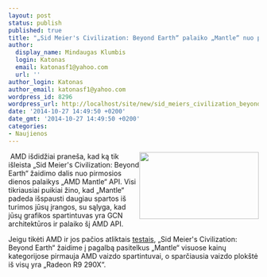 ```yaml
---
layout: post
status: publish
published: true
title: "„Sid Meier's Civilization: Beyond Earth“ palaiko „Mantle“ nuo pirmos dienos"
author:
  display_name: Mindaugas Klumbis
  login: Katonas
  email: katonasf1@yahoo.com
  url: ''
author_login: Katonas
author_email: katonasf1@yahoo.com
wordpress_id: 8296
wordpress_url: http://localhost/site/new/sid_meiers_civilization_beyond_earth_palaiko_mantle_nuo_pirmos_dienos/
date: '2014-10-27 14:49:50 +0200'
date_gmt: '2014-10-27 14:49:50 +0200'
categories:
- Naujienos
---
```

<p>
	&nbsp;<img alt="" src="http://technews.lt/userfiles/maxresdefault(1).jpg" style="width: 240px; height: 135px; float: right;" />AMD i&scaron;didžiai prane&scaron;a, kad ką tik i&scaron;leista &bdquo;Sid Meier&#39;s Civilization: Beyond Earth&ldquo; žaidimo dalis nuo pirmosios dienos palaikys &bdquo;AMD Mantle&ldquo; API. Visi tikriausiai puikiai žino, kad &bdquo;Mantle&ldquo; padeda i&scaron;spausti daugiau spartos i&scaron; turimos jūsų įrangos, su sąlyga, kad jūsų grafikos spartintuvas yra GCN architektūros ir palaiko &scaron;į AMD API.</p>
<div>
	Jeigu tikėti AMD ir jos pačios atliktais <u><a href="http://community.amd.com/community/amd-blogs/amd-gaming/blog/2014/10/23/amd-reigns-supreme-in-sid-meiers-civilization-beyond-earth">testais</a></u>, &bdquo;Sid Meier&#39;s Civilization: Beyond Earth&ldquo; žaidime į pagalbą pasitelkus &bdquo;Mantle&ldquo; visuose kainų kategorijose pirmauja AMD vaizdo spartintuvai, o sparčiausia vaizdo plok&scaron;tė i&scaron; visų yra &bdquo;Radeon R9 290X&ldquo;.</div>
